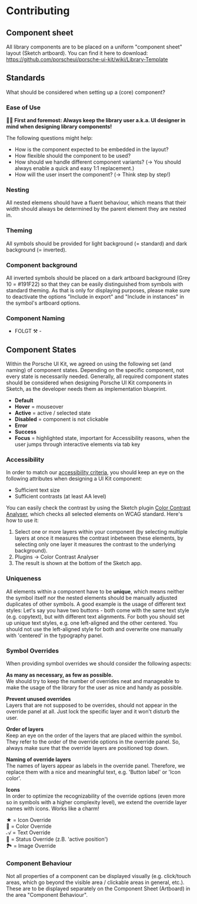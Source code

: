 # Contributing

## Component sheet  
All library components are to be placed on a uniform "component sheet" layout (Sketch artboard). You can find it here to download: https://github.com/porscheui/porsche-ui-kit/wiki/Library-Template  
  
## Standards  
What should be considered when setting up a (core) component? 
  
### Ease of Use
☝🏻 **First and foremost: Always keep the library user a.k.a. UI designer in mind when designing library components!**  
  
The following questions might help:  
  
* How is the component expected to be embedded in the layout?
* How flexible should the component to be used?
* How should we handle different component variants? (→ You should always enable a quick and easy 1:1 replacement.)
* How will the user insert the component? (→ Think step by step!)

### Nesting  
All nested elemens should have a fluent behaviour, which means that their width should always be determined by the parent element they are nested in.  
  
### Theming 
All symbols should be provided for light background (= standard) and dark background (= inverted).
  
### Component background
All inverted symbols should be placed on a dark artboard background (Grey 10 = #191F22) so that they can be easily distinguished from symbols with standard theming. As that is only for displaying purposes, please make sure to deactivate the options "Include in export" and "Include in instances" in the symbol's artboard options.  
  
### Component Naming
- FOLGT ⚒ -  
    
## Component States  
Within the Porsche UI Kit, we agreed on using the following set (and naming) of component states. Depending on the specific component, not every state is necessarily needed. Generally, all required component states should be considered when designing Porsche UI Kit components in Sketch, as the developer needs them as implementation blueprint. 
  
* **Default** 
* **Hover** = mouseover
* **Active** = active / selected state
* **Disabled** = component is not clickable
* **Error** 
* **Success**
* **Focus** = highlighted state, important for Accessibility reasons, when the user jumps through interactive elements via tab key
  
### Accessibility  
In order to match our [accessibility criteria](https://github.com/porscheui/porsche-ui-kit/wiki/Accessibility), you should keep an eye on the following attributes when designing a UI Kit component:  
  
* Sufficient text size  
* Sufficient contrasts (at least AA level)
  
You can easily check the contrast by using the Sketch plugin [Color Contrast Analyser](https://github.com/getflourish/Sketch-Color-Contrast-Analyser), which checks all selected elements on WCAG standard. Here's how to use it:  
  
1. Select one or more layers within your component (by selecting multiple layers at once it measures the contrast inbetween these elements, by selecting only one layer it measures the contrast to the underlying background).
2. Plugins → Color Contrast Analyser
3. The result is shown at the bottom of the Sketch app.  
  
### Uniqueness
  
All elements within a component have to be **unique**, which means neither the symbol itself nor the nested elements should be manually adjusted duplicates of other symbols. A good example is the usage of different text styles: Let's say you have two buttons - both come with the same text style (e.g. copytext), but with different text alignments. For both you should set up unique text styles, e.g. one left-aligned and the other centered. You should not use the left-aligned style for both and overwrite one manually with 'centered' in the typography panel.  
  
### Symbol Overrides
  
When providing symbol overrides we should consider the following aspects:  
  
**As many as necessary, as few as possible.**  
We should try to keep the number of overrides neat and manageable to make the usage of the library for the user as nice and handy as possible.  
  
**Prevent unused overrides**  
Layers that are not supposed to be overrides, should not appear in the override panel at all. Just lock the specific layer and it won't disturb the user.  
  
**Order of layers**  
Keep an eye on the order of the layers that are placed within the symbol. They refer to the order of the override options in the override panel. So, always make sure that the override layers are positioned top down.
  
**Naming of override layers**  
The names of layers appear as labels in the override panel. Therefore, we replace them with a nice and meaningful text, e.g. 'Button label' or 'Icon color'.
  
**Icons**  
In order to optimize the recognizability of the override options (even more so in symbols with a higher complexity level), we extend the override layer names with icons. Works like a charm!
  
★ = Icon Override  
🌈 = Color Override  
𝒜 = Text Override  
🔄 = Status Override (z.B. 'active position')  
🏞 = Image Override  
  
### Component Behaviour
Not all properties of a component can be displayed visually (e.g. click/touch areas, which go beyond the visible area / clickable areas in general, etc.). These are to be displayed separately on the Component Sheet (Artboard) in the area "Component Behaviour".
